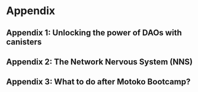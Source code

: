 # Appendix

## Appendix 1: Unlocking the power of DAOs with canisters

## Appendix 2: The Network Nervous System (NNS)

## Appendix 3: What to do after Motoko Bootcamp?
